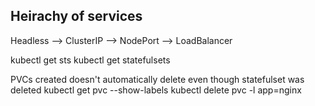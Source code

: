 ## Heirachy of services


Headless  --> ClusterIP --> NodePort --> LoadBalancer

kubectl get sts
kubectl get statefulsets

PVCs created doesn't automatically delete even though statefulset was deleted
kubectl get pvc --show-labels
kubectl delete pvc -l app=nginx
